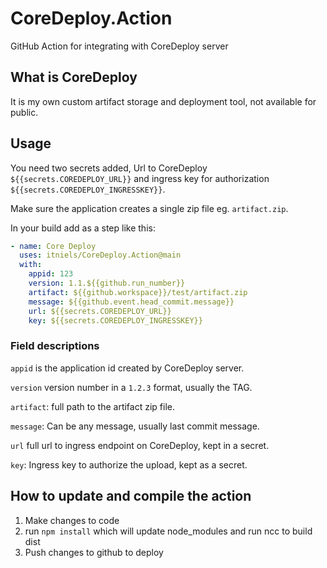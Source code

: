 # CoreDeploy.Action
GitHub Action for integrating with CoreDeploy server

## What is CoreDeploy 
It is my own custom artifact storage and deployment tool, not available for public.

## Usage
You need two secrets added, Url to CoreDeploy `${{secrets.COREDEPLOY_URL}}` and ingress key for authorization `${{secrets.COREDEPLOY_INGRESSKEY}}`.

Make sure the application creates a single zip file eg. `artifact.zip`.

In your build add as a step like this:
```yml
- name: Core Deploy
  uses: itniels/CoreDeploy.Action@main
  with:
    appid: 123
    version: 1.1.${{github.run_number}}
    artifact: ${{github.workspace}}/test/artifact.zip
    message: ${{github.event.head_commit.message}}
    url: ${{secrets.COREDEPLOY_URL}}
    key: ${{secrets.COREDEPLOY_INGRESSKEY}}
```

### Field descriptions
`appid` is the application id created by CoreDeploy server.

`version` version number in a `1.2.3` format, usually the TAG.

`artifact`: full path to the artifact zip file.

`message`: Can be any message, usually last commit message.

`url` full url to ingress endpoint on CoreDeploy, kept in a secret.

`key`: Ingress key to authorize the upload, kept as a secret.

## How to update and compile the action
1) Make changes to code
2) run `npm install` which will update node_modules and run ncc to build dist
3) Push changes to github to deploy
